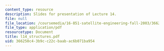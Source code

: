 ```yaml
---
content_type: resource
description: Slides for presentation of Lecture 14.
file: null
file_location: /coursemedia/16-851-satellite-engineering-fall-2003/366250c43b9cc22cbaabac6b071ba954_l14_structures.pdf
file_type: application/pdf
resourcetype: Document
title: l14_structures.pdf
uid: 366250c4-3b9c-c22c-baab-ac6b071ba954
---
```

